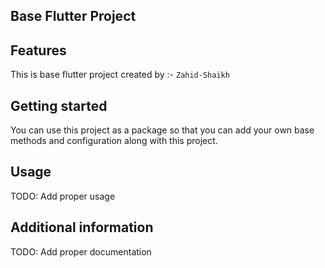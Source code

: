 <!-- 
This README describes the package. If you publish this package to pub.dev,
this README's contents appear on the landing page for your package.

For information about how to write a good package README, see the guide for
[writing package pages](https://dart.dev/guides/libraries/writing-package-pages). 

For general information about developing packages, see the Dart guide for
[creating packages](https://dart.dev/guides/libraries/create-library-packages)
and the Flutter guide for
[developing packages and plugins](https://flutter.dev/developing-packages). 
-->

## Base Flutter Project

## Features

This is base flutter project created by :- `Zahid-Shaikh`

## Getting started

You can use this project as a package so that you can add your own base methods and configuration
along with this project.

## Usage

TODO: Add proper usage

## Additional information

TODO: Add proper documentation
